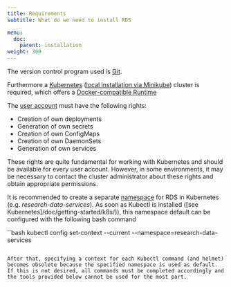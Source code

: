 ```yaml
---
title: Requirements
subtitle: What do we need to install RDS

menu:
  doc:
    parent: installation
weight: 300
---
```


The version control program used is [Git](https://git-scm.com/book/en/v2/Getting-Started-Installing-Git).

Furthermore a [Kubernetes](https://kubernetes.io/docs/home/) ([local installation via Minikube](https://kubernetes.io/docs/setup/learning-environment/minikube/)) cluster is required, which offers a [Docker-compatible Runtime](https://kubernetes.io/docs/setup/production-environment/container-runtimes/)

The [user account](https://kubernetes.io/docs/reference/access-authn-authz/rbac/) must have the following rights:
- Creation of own deployments
- Generation of own secrets
- Creation of own ConfigMaps
- Creation of own DaemonSets
- Generation of own services

These rights are quite fundamental for working with Kubernetes and should be available for every user account. However, in some environments, it may be necessary to contact the cluster administrator about these rights and obtain appropriate permissions.

It is recommended to create a separate [namespace](https://kubernetes.io/docs/concepts/overview/working-with-objects/namespaces/) for RDS in Kubernetes (e.g. *research-data-services*).
As soon as Kubectl is installed ([see Kubernetes]/doc/getting-started/k8s/)), this namespace default can be configured with the following bash command

``bash
kubectl config set-context --current --namespace=research-data-services
```

After that, specifying a context for each Kubectl command (and helmet) becomes obsolete because the specified namespace is used as default. If this is not desired, all commands must be completed accordingly and the tools provided below cannot be used for the most part.
